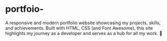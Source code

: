 # portfoio-
A responsive and modern portfolio website showcasing my projects, skills, and achievements. Built with HTML, CSS (and Font Awesome), this site highlights my journey as a developer and serves as a hub for all my work.  🔹
